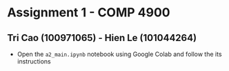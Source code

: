 # Assignment 1 - COMP 4900

## Tri Cao (100971065) - Hien Le (101044264)


- Open the `a2_main.ipynb` notebook using Google Colab and follow the its instructions


